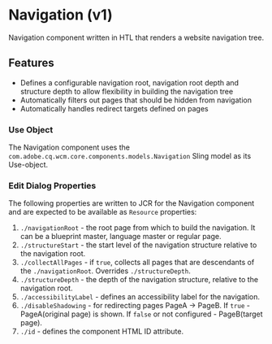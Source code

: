 Navigation (v1)
====
Navigation component written in HTL that renders a website navigation tree.

## Features
* Defines a configurable navigation root, navigation root depth and structure depth to allow flexibility in building the navigation tree
* Automatically filters out pages that should be hidden from navigation
* Automatically handles redirect targets defined on pages

### Use Object
The Navigation component uses the `com.adobe.cq.wcm.core.components.models.Navigation` Sling model as its Use-object.

### Edit Dialog Properties
The following properties are written to JCR for the Navigation component and are expected to be available as `Resource` properties:

1. `./navigationRoot` - the root page from which to build the navigation. It can be a blueprint master, language master or regular page.
2. `./structureStart` - the start level of the navigation structure relative to the navigation root.
3. `./collectAllPages` - if `true`, collects all pages that are descendants of the `./navigationRoot`. Overrides `./structureDepth`.
4. `./structureDepth` - the depth of the navigation structure, relative to the navigation root.
5. `./accessibilityLabel` - defines an accessibility label for the navigation.
6. `./disableShadowing` - for redirecting pages PageA -> PageB. If `true` - PageA(original page) is shown. If `false` or not configured - PageB(target page).
7. `./id` - defines the component HTML ID attribute.
